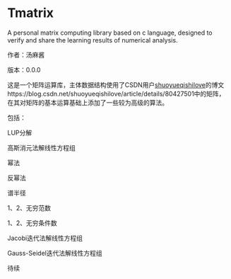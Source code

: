 # Tmatrix
A personal matrix computing library based on c language, designed to verify and share the learning results of numerical analysis.

作者：汤麻酱

版本：0.0.0

这是一个矩阵运算库，主体数据结构使用了CSDN用户[shuoyueqishilove](https://blog.csdn.net/shuoyueqishilove)的博文https://blog.csdn.net/shuoyueqishilove/article/details/80427501中的矩阵，在其对矩阵的基本运算基础上添加了一些较为高级的算法。

包括：

LUP分解

高斯消元法解线性方程组

幂法

反幂法

谱半径

1、2、无穷范数

1、2、无穷条件数

Jacobi迭代法解线性方程组

Gauss-Seidel迭代法解线性方程组

待续
